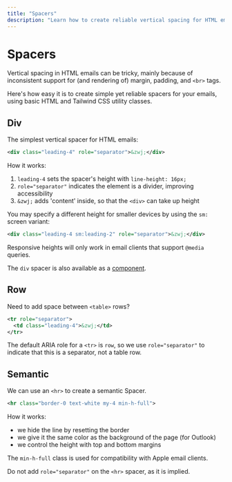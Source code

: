 ```yaml
---
title: "Spacers"
description: "Learn how to create reliable vertical spacing for HTML email with Tailwind CSS in Maizzle"
---
```


# Spacers

Vertical spacing in HTML emails can be tricky, mainly because of inconsistent support for (and rendering of) margin, padding, and `<br>` tags.

Here's how easy it is to create simple yet reliable spacers for your emails, using basic HTML and Tailwind CSS utility classes.

## Div

The simplest vertical spacer for HTML emails:

```xml [src/templates/example.html]
<div class="leading-4" role="separator">&zwj;</div>
```

How it works:

1. `leading-4` sets the spacer's height with `line-height: 16px;`
2. `role="separator"` indicates the element is a divider, improving accessibility
3. `&zwj;` adds 'content' inside, so that the `<div>` can take up height

You may specify a different height for smaller devices by using the `sm:` screen variant:

```xml [src/templates/example.html]
<div class="leading-4 sm:leading-2" role="separator">&zwj;</div>
```

<Alert>Responsive heights will only work in email clients that support `@media` queries.</Alert>

The `div` spacer is also available as a [component](/docs/components/spacer).

## Row

Need to add space between `<table>` rows?

```xml [src/templates/example.html]
<tr role="separator">
  <td class="leading-4">&zwj;</td>
</tr>
```

The default ARIA role for a `<tr>` is `row`, so we use `role="separator"` to indicate that this is a separator, not a table row.

## Semantic

We can use an `<hr>` to create a semantic Spacer.

```xml [src/templates/example.html]
<hr class="border-0 text-white my-4 min-h-full">
```

How it works:

- we hide the line by resetting the border
- we give it the same color as the background of the page (for Outlook)
- we control the height with top and bottom margins

The `min-h-full` class is used for compatibility with Apple email clients.

<Alert type="warning">Do not add `role="separator"` on the `<hr>` spacer, as it is implied.</Alert>
